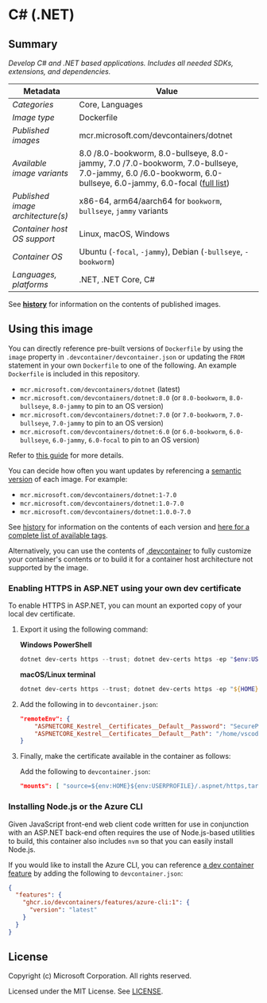 # C# (.NET)

## Summary

*Develop C# and .NET based applications. Includes all needed SDKs, extensions, and dependencies.*

| Metadata | Value |  
|----------|-------|
| *Categories* | Core, Languages |
| *Image type* | Dockerfile |
| *Published images* | mcr.microsoft.com/devcontainers/dotnet |
| *Available image variants* | 8.0 /8.0-bookworm, 8.0-bullseye, 8.0-jammy, 7.0 /7.0-bookworm, 7.0-bullseye, 7.0-jammy, 6.0 /6.0-bookworm, 6.0-bullseye, 6.0-jammy, 6.0-focal ([full list](https://mcr.microsoft.com/v2/devcontainers/dotnet/tags/list)) |
| *Published image architecture(s)* | x86-64, arm64/aarch64 for `bookworm`, `bullseye`, `jammy` variants |
| *Container host OS support* | Linux, macOS, Windows |
| *Container OS* | Ubuntu (`-focal`, `-jammy`), Debian (`-bullseye`, `-bookworm`) |
| *Languages, platforms* | .NET, .NET Core, C# |

See **[history](history)** for information on the contents of published images.

## Using this image

You can directly reference pre-built versions of `Dockerfile` by using the `image` property in `.devcontainer/devcontainer.json` or updating the `FROM` statement in your own  `Dockerfile` to one of the following. An example `Dockerfile` is included in this repository.

- `mcr.microsoft.com/devcontainers/dotnet` (latest)
- `mcr.microsoft.com/devcontainers/dotnet:8.0` (or `8.0-bookworm`, `8.0-bullseye`, `8.0-jammy` to pin to an OS version)
- `mcr.microsoft.com/devcontainers/dotnet:7.0` (or `7.0-bookworm`, `7.0-bullseye`, `7.0-jammy` to pin to an OS version)
- `mcr.microsoft.com/devcontainers/dotnet:6.0` (or `6.0-bookworm`, `6.0-bullseye`, `6.0-jammy`, `6.0-focal` to pin to an OS version)


Refer to [this guide](https://containers.dev/guide/dockerfile) for more details.

You can decide how often you want updates by referencing a [semantic version](https://semver.org/) of each image. For example:

- `mcr.microsoft.com/devcontainers/dotnet:1-7.0`
- `mcr.microsoft.com/devcontainers/dotnet:1.0-7.0`
- `mcr.microsoft.com/devcontainers/dotnet:1.0.0-7.0`

See [history](history) for information on the contents of each version and [here for a complete list of available tags](https://mcr.microsoft.com/v2/devcontainers/dotnet/tags/list).

Alternatively, you can use the contents of [.devcontainer](.devcontainer) to fully customize your container's contents or to build it for a container host architecture not supported by the image.

### Enabling HTTPS in ASP.NET using your own dev certificate

To enable HTTPS in ASP.NET, you can mount an exported copy of your local dev certificate.

1. Export it using the following command:

    **Windows PowerShell**

    ```powershell
    dotnet dev-certs https --trust; dotnet dev-certs https -ep "$env:USERPROFILE/.aspnet/https/aspnetapp.pfx" -p "SecurePwdGoesHere"
    ```

    **macOS/Linux terminal**

    ```powershell
    dotnet dev-certs https --trust; dotnet dev-certs https -ep "${HOME}/.aspnet/https/aspnetapp.pfx" -p "SecurePwdGoesHere"
    ```

2. Add the following in to `devcontainer.json`:

    ```json
    "remoteEnv": {
        "ASPNETCORE_Kestrel__Certificates__Default__Password": "SecurePwdGoesHere",
        "ASPNETCORE_Kestrel__Certificates__Default__Path": "/home/vscode/.aspnet/https/aspnetapp.pfx",
    }
    ```

3. Finally, make the certificate available in the container as follows:

    Add the following to `devcontainer.json`:

    ```json
    "mounts": [ "source=${env:HOME}${env:USERPROFILE}/.aspnet/https,target=/home/vscode/.aspnet/https,type=bind" ]
    ```

### Installing Node.js or the Azure CLI

Given JavaScript front-end web client code written for use in conjunction with an ASP.NET back-end often requires the use of Node.js-based utilities to build, this container also includes `nvm` so that you can easily install Node.js. 

If you would like to install the Azure CLI, you can reference [a dev container feature](https://github.com/devcontainers/features) by adding the following to `devcontainer.json`:

```json
{
  "features": {
    "ghcr.io/devcontainers/features/azure-cli:1": {
      "version": "latest"
    }
  }
}
```

## License

Copyright (c) Microsoft Corporation. All rights reserved.

Licensed under the MIT License. See [LICENSE](https://github.com/devcontainers/images/blob/main/LICENSE).
